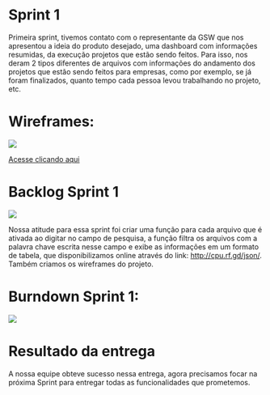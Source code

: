 # Sprint 1

Primeira sprint, tivemos contato com o representante da GSW que nos apresentou a ideia do produto desejado, uma dashboard com informações resumidas, da execução projetos que estão sendo feitos. Para isso, nos deram 2 tipos diferentes de arquivos com informações do andamento dos projetos que estão sendo feitos para empresas, como por exemplo, se já foram finalizados, quanto tempo cada pessoa levou trabalhando no projeto, etc.

# Wireframes:

![](https://github.com/cpusfatec/CRUD/blob/main/Imagens/FIGMA/▶-GSW-FATEC.gif)

[Acesse clicando aqui](https://www.figma.com/proto/YhIwrAkBAsLSshpLw75Ihk/GSW-FATEC?node-id=4%3A158&scaling=min-zoom&page-id=0%3A1)

# Backlog Sprint 1

![](https://github.com/cpusfatec/CRUD/blob/main/SPRINT%201/backlog%20sprint%201.png)

Nossa atitude para essa sprint foi criar uma função para cada arquivo que é ativada ao digitar no campo de pesquisa, a função filtra os arquivos com a palavra chave escrita nesse campo e exibe as informações em um formato de tabela, que disponibilizamos online através do link: http://cpu.rf.gd/json/. Também criamos os wireframes do projeto. 

# Burndown Sprint 1:

![](https://github.com/cpusfatec/CRUD/blob/main/SPRINT%201/BURNDOWN%2001%20FINAL.png)

# Resultado da entrega

A nossa equipe obteve sucesso nessa entrega, agora precisamos focar na próxima Sprint para entregar todas as funcionalidades que prometemos.
